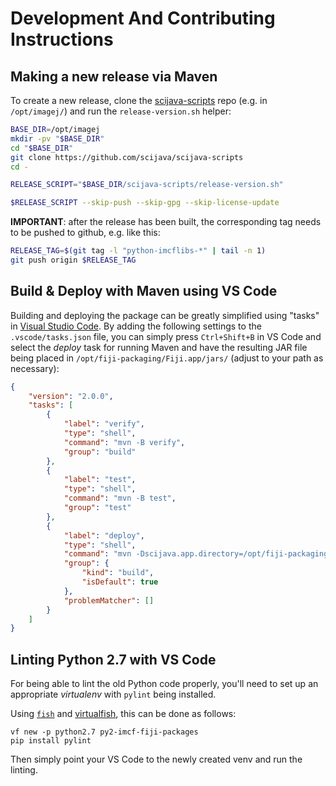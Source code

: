 # Development And Contributing Instructions

## Making a new release via Maven

To create a new release, clone the [scijava-scripts][gh_scijava-scripts] repo
(e.g. in `/opt/imagej/`) and run the `release-version.sh` helper:

```bash
BASE_DIR=/opt/imagej
mkdir -pv "$BASE_DIR"
cd "$BASE_DIR"
git clone https://github.com/scijava/scijava-scripts
cd -

RELEASE_SCRIPT="$BASE_DIR/scijava-scripts/release-version.sh"

$RELEASE_SCRIPT --skip-push --skip-gpg --skip-license-update
```

**IMPORTANT**: after the release has been built, the corresponding tag needs to
be pushed to github, e.g. like this:

```bash
RELEASE_TAG=$(git tag -l "python-imcflibs-*" | tail -n 1)
git push origin $RELEASE_TAG
```

## Build & Deploy with Maven using VS Code

Building and deploying the package can be greatly simplified using "tasks" in
[Visual Studio Code][www_vscode]. By adding the following settings to the
`.vscode/tasks.json` file, you can simply press `Ctrl+Shift+B` in VS Code and
select the _deploy_ task for running Maven and have the resulting JAR file being
placed in `/opt/fiji-packaging/Fiji.app/jars/` (adjust to your path as
necessary):

```json
{
    "version": "2.0.0",
    "tasks": [
        {
            "label": "verify",
            "type": "shell",
            "command": "mvn -B verify",
            "group": "build"
        },
        {
            "label": "test",
            "type": "shell",
            "command": "mvn -B test",
            "group": "test"
        },
        {
            "label": "deploy",
            "type": "shell",
            "command": "mvn -Dscijava.app.directory=/opt/fiji-packaging/Fiji.app",
            "group": {
                "kind": "build",
                "isDefault": true
            },
            "problemMatcher": []
        }
    ]
}
```

## Linting Python 2.7 with VS Code

For being able to lint the old Python code properly, you'll need to set up an
appropriate _virtualenv_ with `pylint` being installed.

Using [`fish`][www_fish] and [virtualfish][www_vf], this can be done as follows:

```fish
vf new -p python2.7 py2-imcf-fiji-packages
pip install pylint
```

Then simply point your VS Code to the newly created venv and run the linting.

[gh_scijava-scripts]: https://github.com/scijava/scijava-scripts
[www_vscode]: https://code.visualstudio.com/
[www_fish]: https://fishshell.com/
[www_vf]: https://virtualfish.readthedocs.io/en/latest/
